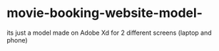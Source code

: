 # movie-booking-website-model-
its just a model made on Adobe Xd for 2 different screens (laptop and phone)

